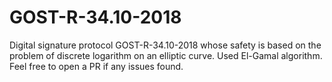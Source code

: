 # GOST-R-34.10-2018
Digital signature protocol GOST-R-34.10-2018 whose safety is based on the problem of discrete logarithm on an elliptic curve. Used El-Gamal algorithm.
Feel free to open a PR if any issues found.
